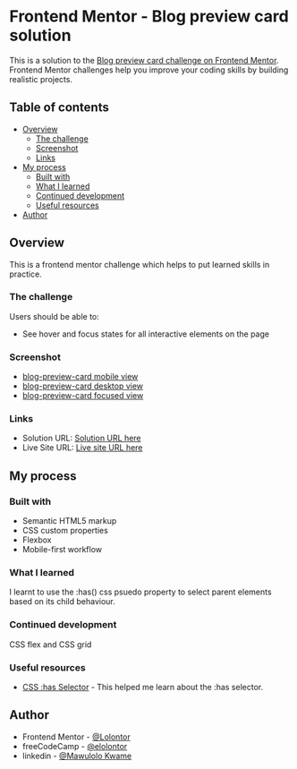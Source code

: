 # Frontend Mentor - Blog preview card solution

This is a solution to the [Blog preview card challenge on Frontend Mentor](https://www.frontendmentor.io/challenges/blog-preview-card-ckPaj01IcS). Frontend Mentor challenges help you improve your coding skills by building realistic projects. 

## Table of contents

- [Overview](#overview)
  - [The challenge](#the-challenge)
  - [Screenshot](#screenshot)
  - [Links](#links)
- [My process](#my-process)
  - [Built with](#built-with)
  - [What I learned](#what-i-learned)
  - [Continued development](#continued-development)
  - [Useful resources](#useful-resources)
- [Author](#author)



## Overview
This is a frontend mentor challenge which helps to put learned skills in practice.


### The challenge

Users should be able to:

- See hover and focus states for all interactive elements on the page

### Screenshot

- [blog-preview-card mobile view](./screenshot/mobile-view.png)
- [blog-preview-card desktop view](./screenshot/desktop-view.png)
- [blog-preview-card focused view](./screenshot/focused-view.png)


### Links

- Solution URL: [Solution URL here](https://www.frontendmentor.io/solutions/blogpreviewcard-nJd3Xp7M6Z)
- Live Site URL: [Live site URL here](https://lolontor.github.io/blog-preview-card-main/)

## My process

### Built with

- Semantic HTML5 markup
- CSS custom properties
- Flexbox
- Mobile-first workflow



### What I learned

I learnt to use the :has() css psuedo property to select parent elements based on its child behaviour.



### Continued development

CSS flex and CSS grid



### Useful resources

- [CSS :has Selector](https://css-tricks.com/the-css-has-selector/) - This helped me learn about the :has selector.



## Author

- Frontend Mentor - [@Lolontor](https://www.frontendmentor.io/profile/Lolontor)
- freeCodeCamp - [@elolontor](https://www.freecodecamp.org/elolontor)
- linkedin - [@Mawulolo Kwame](https://www.linkedin.com/in/mawulolo-kwame-b54a171a1)


